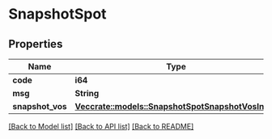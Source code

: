 # SnapshotSpot

## Properties

Name | Type | Description | Notes
------------ | ------------- | ------------- | -------------
**code** | **i64** |  | 
**msg** | **String** |  | 
**snapshot_vos** | [**Vec<crate::models::SnapshotSpotSnapshotVosInner>**](snapshotSpot_snapshotVos_inner.md) |  | 

[[Back to Model list]](../README.md#documentation-for-models) [[Back to API list]](../README.md#documentation-for-api-endpoints) [[Back to README]](../README.md)


